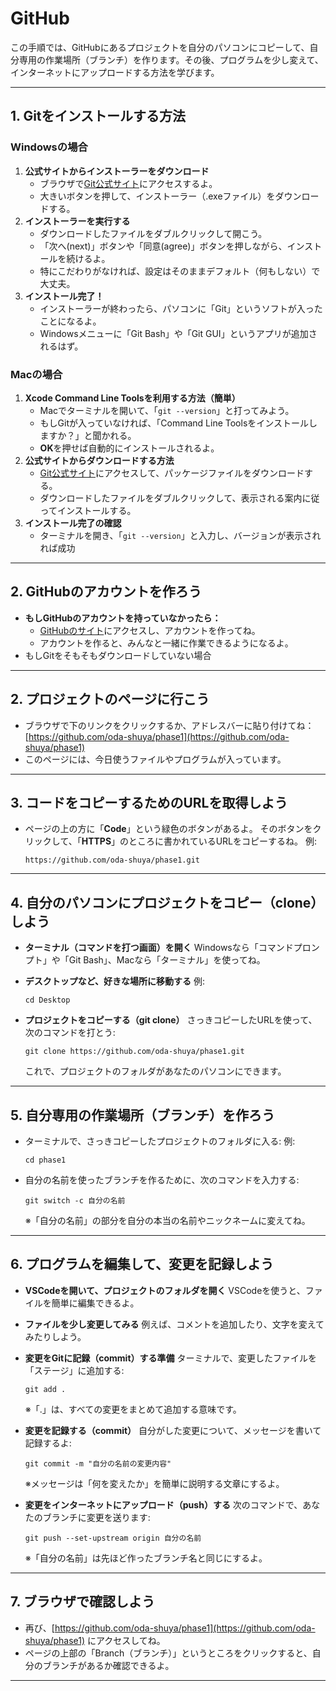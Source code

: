 # GitHub

この手順では、GitHubにあるプロジェクトを自分のパソコンにコピーして、自分専用の作業場所（ブランチ）を作ります。その後、プログラムを少し変えて、インターネットにアップロードする方法を学びます。

---

## 1. Gitをインストールする方法

### Windowsの場合

1. **公式サイトからインストーラーをダウンロード**
   * ブラウザで[Git公式サイト](https://git-scm.com/download/win)にアクセスするよ。
   * 大きいボタンを押して、インストーラー（.exeファイル）をダウンロードする。
2. **インストーラーを実行する**
   * ダウンロードしたファイルをダブルクリックして開こう。
   * 「次へ(next)」ボタンや「同意(agree)」ボタンを押しながら、インストールを続けるよ。
   * 特にこだわりがなければ、設定はそのままデフォルト（何もしない）で大丈夫。
3. **インストール完了！**
   * インストーラーが終わったら、パソコンに「Git」というソフトが入ったことになるよ。
   * Windowsメニューに「Git Bash」や「Git GUI」というアプリが追加されるはず。

### Macの場合

1. **Xcode Command Line Toolsを利用する方法（簡単）**
   * Macでターミナルを開いて、「`git --version`」と打ってみよう。
   * もしGitが入っていなければ、「Command Line Toolsをインストールしますか？」と聞かれる。
   * **OK**を押せば自動的にインストールされるよ。
2. **公式サイトからダウンロードする方法**
   * [Git公式サイト](https://git-scm.com/download/mac)にアクセスして、パッケージファイルをダウンロードする。
   * ダウンロードしたファイルをダブルクリックして、表示される案内に従ってインストールする。
3. **インストール完了の確認**
   * ターミナルを開き、「`git --version`」と入力し、バージョンが表示されれば成功

---

## 2. GitHubのアカウントを作ろう

* **もしGitHubのアカウントを持っていなかったら：**
  * [GitHubのサイト](https://github.com/)にアクセスし、アカウントを作ってね。
  * アカウントを作ると、みんなと一緒に作業できるようになるよ。
* もしGitをそもそもダウンロードしていない場合

---

## 2. プロジェクトのページに行こう

* ブラウザで下のリンクをクリックするか、アドレスバーに貼り付けてね：
  [https://github.com/oda-shuya/phase1](https://github.com/oda-shuya/phase1)
* このページには、今日使うファイルやプログラムが入っています。

---

## 3. コードをコピーするためのURLを取得しよう

* ページの上の方に「**Code**」という緑色のボタンがあるよ。
  そのボタンをクリックして、「**HTTPS**」のところに書かれているURLをコピーするね。
  例:
  ```
  https://github.com/oda-shuya/phase1.git
  ```

---

## 4. 自分のパソコンにプロジェクトをコピー（clone）しよう

* **ターミナル（コマンドを打つ画面）を開く**
  Windowsなら「コマンドプロンプト」や「Git Bash」、Macなら「ターミナル」を使ってね。
* **デスクトップなど、好きな場所に移動する**
  例:

  ```
  cd Desktop
  ```
* **プロジェクトをコピーする（git clone）**
  さっきコピーしたURLを使って、次のコマンドを打とう:

  ```
  git clone https://github.com/oda-shuya/phase1.git
  ```

  これで、プロジェクトのフォルダがあなたのパソコンにできます。

---

## 5. 自分専用の作業場所（ブランチ）を作ろう

* ターミナルで、さっきコピーしたプロジェクトのフォルダに入る:
  例:

  ```
  cd phase1
  ```
* 自分の名前を使ったブランチを作るために、次のコマンドを入力する:

  ```
  git switch -c 自分の名前
  ```

  ※「自分の名前」の部分を自分の本当の名前やニックネームに変えてね。

---

## 6. プログラムを編集して、変更を記録しよう

* **VSCodeを開いて、プロジェクトのフォルダを開く**
  VSCodeを使うと、ファイルを簡単に編集できるよ。
* **ファイルを少し変更してみる**
  例えば、コメントを追加したり、文字を変えてみたりしよう。
* **変更をGitに記録（commit）する準備**
  ターミナルで、変更したファイルを「ステージ」に追加する:

  ```
  git add .
  ```

  ※「.」は、すべての変更をまとめて追加する意味です。
* **変更を記録する（commit）**
  自分がした変更について、メッセージを書いて記録するよ:

  ```
  git commit -m "自分の名前の変更内容"
  ```

  ※メッセージは「何を変えたか」を簡単に説明する文章にするよ。
* **変更をインターネットにアップロード（push）する**
  次のコマンドで、あなたのブランチに変更を送ります:

  ```
  git push --set-upstream origin 自分の名前
  ```

  ※「自分の名前」は先ほど作ったブランチ名と同じにするよ。

---

## 7. ブラウザで確認しよう

* 再び、[https://github.com/oda-shuya/phase1](https://github.com/oda-shuya/phase1) にアクセスしてね。
* ページの上部の「Branch（ブランチ）」というところをクリックすると、自分のブランチがあるか確認できるよ。

---
